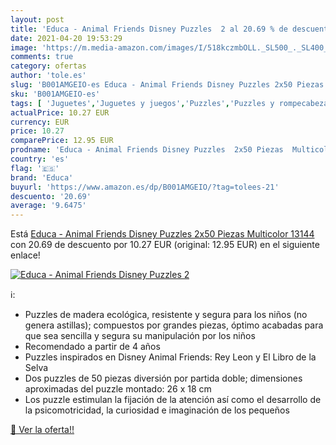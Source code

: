 ```yaml
---
layout: post
title: 'Educa - Animal Friends Disney Puzzles  2 al 20.69 % de descuento'
date: 2021-04-20 19:53:29
image: 'https://m.media-amazon.com/images/I/518kczmbOLL._SL500_._SL400_.jpg'
comments: true
category: ofertas
author: 'tole.es'
slug: 'B001AMGEIO-es Educa - Animal Friends Disney Puzzles 2x50 Piezas...'
sku: 'B001AMGEIO-es'
tags: [ 'Juguetes','Juguetes y juegos','Puzzles','Puzzles y rompecabezas','educa','puzzles', ]
actualPrice: 10.27 EUR
currency: EUR
price: 10.27
comparePrice: 12.95 EUR
prodname: 'Educa - Animal Friends Disney Puzzles  2x50 Piezas  Multicolor  13144 '
country: 'es'
flag: '🇪🇸'
brand: 'Educa'
buyurl: 'https://www.amazon.es/dp/B001AMGEIO/?tag=tolees-21'
descuento: '20.69'
average: '9.6475'
---
```


Está [Educa - Animal Friends Disney Puzzles  2x50 Piezas  Multicolor  13144 ](https://www.amazon.es/dp/B001AMGEIO/?tag=tolees-21) con 20.69 de descuento por 10.27 EUR (original: 12.95 EUR) en el siguiente enlace!

[![Educa - Animal Friends Disney Puzzles  2](https://m.media-amazon.com/images/I/518kczmbOLL._SL500_._SL400_.jpg)](https://www.amazon.es/dp/B001AMGEIO/?tag=tolees-21)

ℹ️:

- Puzzles de madera ecológica, resistente y segura para los niños (no genera astillas); compuestos por grandes piezas, óptimo acabadas para que sea sencilla y segura su manipulación por los niños
- Recomendado a partir de 4 años
- Puzzles inspirados en Disney Animal Friends: Rey Leon y El Libro de la Selva
- Dos puzzles de 50 piezas diversión por partida doble; dimensiones aproximadas del puzzle montado: 26 x 18 cm
- Los puzzle estimulan la fijación de la atención así como el desarrollo de la psicomotricidad, la curiosidad e imaginación de los pequeños

[🛒 Ver la oferta!!](https://www.amazon.es/dp/B001AMGEIO/?tag=tolees-21)
